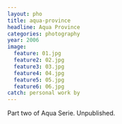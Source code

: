 ```yaml
---
layout: pho
title: aqua-province
headline: Aqua Province
categories: photography
year: 2006
image:
  feature: 01.jpg
  feature2: 02.jpg
  feature3: 03.jpg
  feature4: 04.jpg
  feature5: 05.jpg
  feature6: 06.jpg
catch: personal work by  
---
```


Part two of Aqua Serie. Unpublished.
